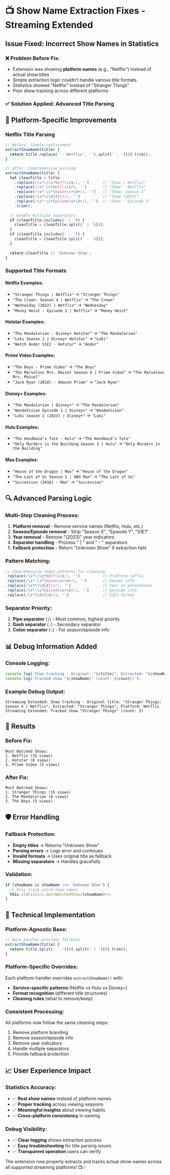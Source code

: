 # 📺 Show Name Extraction Fixes - Streaming Extended

## Issue Fixed: Incorrect Show Names in Statistics

### ❌ **Problem Before Fix:**
- Extension was showing **platform names** (e.g., "Netflix") instead of actual show titles
- Simple extraction logic couldn't handle various title formats
- Statistics showed "Netflix" instead of "Stranger Things"
- Poor show tracking across different platforms

### ✅ **Solution Applied: Advanced Title Parsing**

## 🎯 **Platform-Specific Improvements**

### **Netflix Title Parsing**
```javascript
// Before: Simple replacement
extractShowName(title) {
  return title.replace(' - Netflix', '').split(' - ')[0].trim();
}

// After: Comprehensive parsing
extractShowName(title) {
  let cleanTitle = title
    .replace(/\s*\|\s*Netflix$/i, '')      // "Show | Netflix"
    .replace(/\s*-\s*Netflix$/i, '')       // "Show - Netflix"
    .replace(/\s*:\s*Season\s+\d+/i, '')   // "Show: Season 1"
    .replace(/\s*\(\d{4}\)/i, '')          // "Show (2023)"
    .replace(/\s*-\s*Episode\s+\d+/i, '')  // "Show - Episode 1"
    .trim();
  
  // Handle multiple separators
  if (cleanTitle.includes(' | ')) {
    cleanTitle = cleanTitle.split(' | ')[0];
  }
  if (cleanTitle.includes(' - ')) {
    cleanTitle = cleanTitle.split(' - ')[0];
  }
  
  return cleanTitle || 'Unknown Show';
}
```

### **Supported Title Formats**

#### **Netflix Examples:**
- `"Stranger Things | Netflix"` → `"Stranger Things"`
- `"The Crown: Season 4 | Netflix"` → `"The Crown"`
- `"Wednesday (2022) | Netflix"` → `"Wednesday"`
- `"Money Heist - Episode 1 | Netflix"` → `"Money Heist"`

#### **Hotstar Examples:**
- `"The Mandalorian - Disney+ Hotstar"` → `"The Mandalorian"`
- `"Loki Season 2 | Disney+ Hotstar"` → `"Loki"`
- `"Watch Andor S1E1 - Hotstar"` → `"Andor"`

#### **Prime Video Examples:**
- `"The Boys - Prime Video"` → `"The Boys"`
- `"The Marvelous Mrs. Maisel Season 4 | Prime Video"` → `"The Marvelous Mrs. Maisel"`
- `"Jack Ryan (2018) - Amazon Prime"` → `"Jack Ryan"`

#### **Disney+ Examples:**
- `"The Mandalorian | Disney+"` → `"The Mandalorian"`
- `"WandaVision Episode 1 | Disney+"` → `"WandaVision"`
- `"Loki Season 2 (2023) | Disney+"` → `"Loki"`

#### **Hulu Examples:**
- `"The Handmaid's Tale - Hulu"` → `"The Handmaid's Tale"`
- `"Only Murders in the Building Season 3 | Hulu"` → `"Only Murders in the Building"`

#### **Max Examples:**
- `"House of the Dragon | Max"` → `"House of the Dragon"`
- `"The Last of Us Season 1 | HBO Max"` → `"The Last of Us"`
- `"Succession (2018) - Max"` → `"Succession"`

## 🔍 **Advanced Parsing Logic**

### **Multi-Step Cleaning Process:**
1. **Platform removal** - Remove service names (Netflix, Hulu, etc.)
2. **Season/Episode removal** - Strip "Season X", "Episode Y", "S1E1"
3. **Year removal** - Remove "(2023)" year indicators
4. **Separator handling** - Process " | " and " - " separators
5. **Fallback protection** - Return "Unknown Show" if extraction fails

### **Pattern Matching:**
```javascript
// Comprehensive regex patterns for cleaning
.replace(/\s*\|\s*Netflix$/i, '')          // Platform suffix
.replace(/\s*:\s*Season\s+\d+/i, '')       // Season info
.replace(/\s*\(\d{4}\)/i, '')              // Year in parentheses
.replace(/\s*-\s*Episode\s+\d+/i, '')      // Episode info
.replace(/\s*S\d+E\d+/i, '')               // S1E1 format
```

### **Separator Priority:**
1. **Pipe separator** (`|`) - Most common, highest priority
2. **Dash separator** (`-`) - Secondary separator
3. **Colon separator** (`:`) - For season/episode info

## 📊 **Debug Information Added**

### **Console Logging:**
```javascript
console.log(`Show tracking - Original: "${title}", Extracted: "${showName}", Platform: ${platform}`);
console.log(`Tracked show "${showName}" (count: ${count})`);
```

### **Example Debug Output:**
```
Streaming Extended: Show tracking - Original title: "Stranger Things: Season 4 | Netflix", Extracted: "Stranger Things", Platform: Netflix
Streaming Extended: Tracked show "Stranger Things" (count: 3)
```

## 🎯 **Results**

### **Before Fix:**
```
Most Watched Shows:
1. Netflix (15 views)
2. Hotstar (8 views)  
3. Prime Video (5 views)
```

### **After Fix:**
```
Most Watched Shows:
1. Stranger Things (15 views)
2. The Mandalorian (8 views)
3. The Boys (5 views)
```

## 🛡️ **Error Handling**

### **Fallback Protection:**
- **Empty titles** → Returns "Unknown Show"
- **Parsing errors** → Logs error and continues
- **Invalid formats** → Uses original title as fallback
- **Missing separators** → Handles gracefully

### **Validation:**
```javascript
if (showName && showName !== 'Unknown Show') {
  // Only track valid show names
  this.statistics.mostWatchedShows[showName]++;
}
```

## 🔧 **Technical Implementation**

### **Platform-Agnostic Base:**
```javascript
// Base handler provides fallback
extractShowName(title) {
  return title.split(' - ')[0].split(' | ')[0].trim();
}
```

### **Platform-Specific Overrides:**
Each platform handler overrides `extractShowName()` with:
- **Service-specific patterns** (Netflix vs Hulu vs Disney+)
- **Format recognition** (different title structures)
- **Cleaning rules** (what to remove/keep)

### **Consistent Processing:**
All platforms now follow the same cleaning steps:
1. Remove platform branding
2. Remove season/episode info  
3. Remove year indicators
4. Handle multiple separators
5. Provide fallback protection

## 📈 **User Experience Impact**

### **Statistics Accuracy:**
- ✅ **Real show names** instead of platform names
- ✅ **Proper tracking** across viewing sessions
- ✅ **Meaningful insights** about viewing habits
- ✅ **Cross-platform consistency** in naming

### **Debug Visibility:**
- ✅ **Clear logging** shows extraction process
- ✅ **Easy troubleshooting** for title parsing issues
- ✅ **Transparent operation** users can verify

The extension now properly extracts and tracks actual show names across all supported streaming platforms! 📺✨